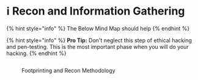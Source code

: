 # ℹ Recon and Information Gathering

{% hint style="info" %}
The Below Mind Map should help
{% endhint %}

{% hint style="info" %}
**Pro Tip:** Don't neglect this step of ethical hacking and pen-testing. This is the most important phase when you will do your hacking.
{% endhint %}

<figure><img src="../../../.gitbook/assets/Footprinting-and-Reconnaissance-pdf (1).png" alt=""><figcaption><p>Footprinting and Recon Methodology</p></figcaption></figure>

